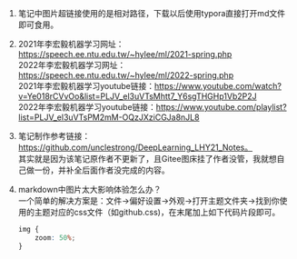 1. 笔记中图片超链接使用的是相对路径，下载以后使用typora直接打开md文件即可食用。

2. 2021年李宏毅机器学习网址：https://speech.ee.ntu.edu.tw/~hylee/ml/2021-spring.php  
   2022年李宏毅机器学习网址：https://speech.ee.ntu.edu.tw/~hylee/ml/2022-spring.php  
   2021年李宏毅机器学习youtube链接：https://www.youtube.com/watch?v=Ye018rCVvOo&list=PLJV_el3uVTsMhtt7_Y6sgTHGHp1Vb2P2J  
   2022年李宏毅机器学习youtube链接：https://www.youtube.com/playlist?list=PLJV_el3uVTsPM2mM-OQzJXziCGJa8nJL8

3. 笔记制作参考链接：https://github.com/unclestrong/DeepLearning_LHY21_Notes。  
其实就是因为该笔记原作者不更新了，且Gitee图床挂了作者没管，我就想自己做一份，并补全后面作者没完成的内容。

4. markdown中图片太大影响体验怎么办？  
   一个简单的解决方案是：文件->偏好设置->外观->打开主题文件夹->找到你使用的主题对应的css文件（如github.css)，在末尾加上如下代码片段即可。
   ```css
   img {
       zoom: 50%;
   }
   ```
